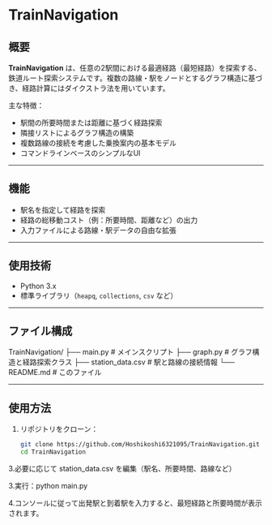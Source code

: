 # TrainNavigation

## 概要

**TrainNavigation** は、任意の2駅間における最適経路（最短経路）を探索する、鉄道ルート探索システムです。複数の路線・駅をノードとするグラフ構造に基づき、経路計算にはダイクストラ法を用いています。

主な特徴：

- 駅間の所要時間または距離に基づく経路探索
- 隣接リストによるグラフ構造の構築
- 複数路線の接続を考慮した乗換案内の基本モデル
- コマンドラインベースのシンプルなUI

---

## 機能

- 駅名を指定して経路を探索
- 経路の総移動コスト（例：所要時間、距離など）の出力
- 入力ファイルによる路線・駅データの自由な拡張

---

## 使用技術

- Python 3.x
- 標準ライブラリ（`heapq`, `collections`, `csv` など）

---

## ファイル構成
TrainNavigation/
├── main.py # メインスクリプト
├── graph.py # グラフ構造と経路探索クラス
├── station_data.csv # 駅と路線の接続情報
└── README.md # このファイル


---

## 使用方法

1. リポジトリをクローン：
   ```bash
   git clone https://github.com/Hoshikoshi6321095/TrainNavigation.git
   cd TrainNavigation

3.必要に応じて station_data.csv を編集（駅名、所要時間、路線など）

3.実行：python main.py

4.コンソールに従って出発駅と到着駅を入力すると、最短経路と所要時間が表示されます。


